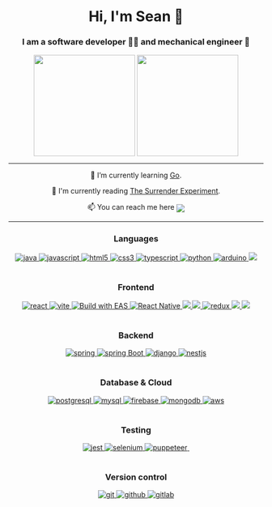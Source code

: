 <h1 align="center">Hi, I'm Sean 🌊</h1>
<h3 align="center">I am a software developer 👨‍💻 and mechanical engineer 👷</h3>
<div align="center">
  <img height=200 align="center" src="https://github-readme-stats.vercel.app/api?username=seanengineering&theme=dark" />
  <img height=200 align="center" src="https://github-readme-stats.vercel.app/api/top-langs?username=seanengineering&layout=compact&langs_count=8&card_width=320&theme=dark" />
</div>

-----
<div align="center">
    <p>🌱 I’m currently learning <a href="https://go.dev/">Go</a>.</p>
    <p>📖 I'm currently reading <a href="https://www.amazon.com.au/Surrender-Experiment-Michael-Singer/dp/080414110X" target="_blank">The Surrender Experiment</a>.</p>
    <p>📫 You can reach me here <a href="https://www.linkedin.com/in/sean-gan-engineering/" target="_blank"><img align="center" src="https://img.shields.io/badge/Sean Gan-0077B5?style=for-the-badge&logo=linkedin&logoColor=white" /></a></p>
</div>

-----

<h3 align="center">Languages</h3>
<div align="center">
 <a href="https://www.java.com" target="_blank"> 
    <img src="https://img.shields.io/badge/Java-007396.svg?style=for-the-badge&logo=java&logoColor=white" 
      alt="java"/> 
  </a>
  <a href="https://developer.mozilla.org/en-US/docs/Web/JavaScript" target="_blank"> 
    <img src="https://img.shields.io/badge/Javascript-F7DF1E.svg?style=for-the-badge&logo=javascript&logoColor=black"
      alt="javascript"/> 
  </a>
  <a href="https://www.w3.org/html/" target="_blank"> 
    <img src="https://img.shields.io/badge/html-E34F26.svg?style=for-the-badge&logo=html5&logoColor=white"
      alt="html5"/> 
  </a>
  <a href="https://www.w3schools.com/css/" target="_blank">
    <img src="https://img.shields.io/badge/css-1572B6.svg?style=for-the-badge&logo=css3&logoColor=white"
      alt="css3"/>
  </a>
  <a href="https://www.typescriptlang.org/" target="_blank"> 
    <img src="https://img.shields.io/badge/typescript-3178C6.svg?style=for-the-badge&logo=typescript&logoColor=white"
      alt="typescript"/>
  </a>
  <a href="https://www.python.org/">
    <img src="https://img.shields.io/badge/python-3670A0?style=for-the-badge&logo=python&logoColor=ffdd54" alt="python"/>
  </a>
  <a href="https://www.arduino.cc/">
    <img src="https://img.shields.io/badge/-Arduino-00979D?style=for-the-badge&logo=Arduino&logoColor=white" alt="arduino"/>
  </a>
  <a href="https://go.dev/">
    <img src="https://img.shields.io/badge/go-%2300ADD8.svg?style=for-the-badge&logo=go&logoColor=white" />
  </a>
</div>
<br>

<h3 align="center">Frontend</h3>
<div align="center">
  <a href="https://reactjs.org/" target="_blank"> 
    <img src="https://img.shields.io/badge/reactjs-61DAFB.svg?style=for-the-badge&logo=react&logoColor=black"
      alt="react"/> 
  </a>
  <a href="https://vitejs.dev/" target="_blank">
    <img src="https://img.shields.io/badge/vite-%23646CFF.svg?style=for-the-badge&logo=vite&logoColor=white" alt="vite"/>
  </a>
  <a href="https://expo.dev/" target="_blank"> 
     <img alt="Build with EAS" src="https://img.shields.io/badge/Build-000.svg?style=for-the-badge&logo=EXPO&labelColor=000&logoColor=FFF">
  </a>
  <a href="https://reactnative.dev/" target="_blank">
    <img alt="React Native" src="https://img.shields.io/badge/react_native-%2320232a.svg?style=for-the-badge&logo=react&logoColor=%2361DAFB"/>
  </a>
  <a href="https://sass-lang.com/">
    <img src="https://img.shields.io/badge/Sass-CC6699?style=for-the-badge&logo=sass&logoColor=white" />
  </a>
  <a href="https://styled-components.com/" target="_blank">
    <img src="https://img.shields.io/badge/styled--components-DB7093?style=for-the-badge&logo=styled-components&logoColor=white"/>
  </a>
  <a href="https://redux.js.org/" target="_blank">
    <img src="https://img.shields.io/badge/Redux-593D88?style=for-the-badge&logo=redux&logoColor=white" alt="redux"/>
  </a>
  <a href="https://www.react-hook-form.com/" target="_blank">
    <img src="https://img.shields.io/badge/React%20Hook%20Form-%23EC5990.svg?style=for-the-badge&logo=reacthookform&logoColor=white" />
  </a>
  <a href="https://mui.com/" target="_blank">
    <img src="https://img.shields.io/badge/MUI-%230081CB.svg?style=for-the-badge&logo=mui&logoColor=white"/>
  </a>
</div>
<br>

<h3 align="center">Backend</h3>
<div align="center">
  <a href="https://spring.io/" target="_blank"> 
      <img src="https://img.shields.io/badge/spring%20IOC-6DB33F.svg?style=for-the-badge&logo=spring&logoColor=white" alt="spring" /> 
  </a>
  <a href="https://spring.io/" target="_blank"> 
    <img src="https://img.shields.io/badge/spring%20boot-6DB33F.svg?style=for-the-badge&logo=springboot&logoColor=white" alt="spring Boot" /> 
  </a>
   <a href="https://www.djangoproject.com/" target="_blank"> 
    <img src="https://img.shields.io/badge/django-%23092E20.svg?style=for-the-badge&logo=django&logoColor=white" alt="django" /> 
  </a>
  <a href="https://nestjs.com/">
    <img src="https://img.shields.io/badge/nestjs-%23E0234E.svg?style=for-the-badge&logo=nestjs&logoColor=white" alt="nestjs" />
  </a>
</div>
<br>

<h3 align="center">Database & Cloud</h3>
<div align="center">
  <a href="https://www.postgresql.org" target="_blank"> 
    <img src="https://img.shields.io/badge/postgreSQL-4169E1.svg?style=for-the-badge&logo=postgresql&logoColor=white"
      alt="postgresql"/> 
  </a>
  <a href="https://www.mysql.com/" target="_blank">
    <img src="https://img.shields.io/badge/mysql-%2300000f.svg?style=for-the-badge&logo=mysql&logoColor=white" alt="mysql"/>
  </a>
  <a href="https://firebase.google.com/" target="_blank">
    <img src="https://img.shields.io/badge/firebase-FFCA28.svg?style=for-the-badge&logo=firebase&logoColor=black" alt="firebase"/>
  </a>
  <a href="https://www.mongodb.com/" target="_blank"> 
    <img src="https://img.shields.io/badge/mongodb-47A248.svg?style=for-the-badge&logo=mongodb&logoColor=white"
      alt="mongodb"/> 
  </a>
  <a href="https://aws.amazon.com/" target="_blank">
    <img src="https://img.shields.io/badge/AWS-%23FF9900.svg?style=for-the-badge&logo=amazon-aws&logoColor=white" alt="aws"/>
  </a>
</div>
<br>

<h3 align="center">Testing</h3>
<div align="center">
  <a href="https://jestjs.io/" target="_blank">
    <img src="https://img.shields.io/badge/-jest-%23C21325?style=for-the-badge&logo=jest&logoColor=white" alt="jest"/>
  </a>
  <a href="https://www.selenium.dev/" target="_blank">
    <img src="https://img.shields.io/badge/-selenium-%43B02A?style=for-the-badge&logo=selenium&logoColor=white" alt="selenium"/>
  </a>
  <a href="https://pptr.dev/" target="_blank">
    <img src="https://img.shields.io/badge/Puppeteer-40B5A4?style=for-the-badge&logo=Puppeteer&logoColor=white" alt="puppeteer"/>
  </a>
  <a href="https://www.raspberrypi.com/">
    <img href="https://img.shields.io/badge/-RaspberryPi-C51A4A?style=for-the-badge&logo=Raspberry-Pi" target="_blank"/> 
  </a>
</div>
<br>

<h3 align="center">Version control</h3>
<div align="center">
  <a href="https://git-scm.com/" target="_blank"> 
    <img src="https://img.shields.io/badge/git-%23F05033.svg?style=for-the-badge&logo=git&logoColor=white"
      alt="git"/> 
  </a>
  <a href="https://github.com/" target="_blank">
    <img src="https://img.shields.io/badge/github-%23121011.svg?style=for-the-badge&logo=github&logoColor=white" alt="github"/>
  </a>
  <a href="https://about.gitlab.com/" target="_blank">
    <img src="https://img.shields.io/badge/gitlab-%23181717.svg?style=for-the-badge&logo=gitlab&logoColor=white" alt="gitlab"/>
  </a>
</div>
